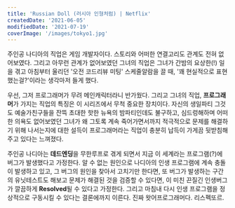 ```yaml
---
title: 'Russian Doll (러시아 인형처럼) | Netflix'
createdDate: '2021-06-05'
modifiedDate: '2021-07-19'
coverImage: '/images/tokyo1.jpg'
---
```


주인공 나디아의 직업은 게임 개발자이다. 스토리와 어떠한 연결고리도 관계도 전혀 없어보였다. 그리고 아무런 관계가 없어보였던 그녀의 직업은 그녀가 간밤의 요상한(!) 일을 겪고 아침부터 울리던 '오전 코드리뷰 미팅' 스케줄알람을 끌 때, '꽤 현실적으로 표현했는걸?'이라는 생각마저 들게 했다.
<!-- excerpt -->
우선, 그저 프로그래머가 무려 메인캐릭터라니 반가웠다. 그리고 그녀의 직업, **프로그래머**가 가지는 직업의 특징은 이 시리즈에서 무척 중요한 장치이다. 자신의 생일파티 그것도 예술가친구들을 잔뜩 초대한 핫한 뉴욕의 밤파티인데도 불구하고, 심드렁해하며 어떠한 의욕도 없어보였던 그녀가 왜 그토록 계속 죽어가면서까지 적극적으로 문제를 해결하기 위해 나서는지에 대한 설득이 프로그래머라는 직업이 충분히 납득이 가게끔 뒷받침해주고 있다는 느껴졌다.

주인공 나디아는 **데드엔딩**을 무한루프로 겪게 되면서 지금 이 세계라는 프로그램(?)에 버그가 발생했다고 가정한다. 알 수 없는 원인으로 나디아의 인생 프로그램에 계속 충돌이 발생하고 있고, 그 버그의 원인을 찾아서 고치기만 한다면, 또 버그가 발생하는 구간의 유닛테스트도 해보고 문제가 해결된 것을 검증할 수 있다면, 이 미친 끈질긴 인생버그가 깔끔하게 **Resolved**될 수 있다고 가정한다. 그리고 마침내 다시 인생 프로그램을 정상적으로 구동시킬 수 있다는 결론에까지 이른다. 진짜 왓어프로그래머다. 리스펙또르.